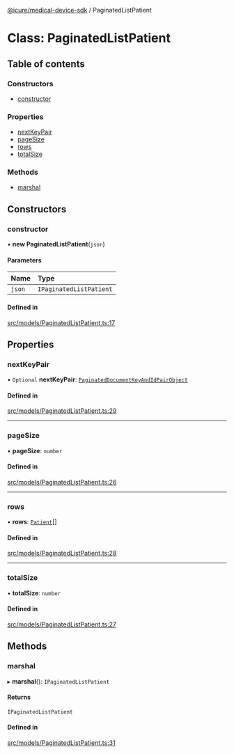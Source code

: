 [@icure/medical-device-sdk](../modules.md) / PaginatedListPatient

# Class: PaginatedListPatient

## Table of contents

### Constructors

- [constructor](PaginatedListPatient.md#constructor)

### Properties

- [nextKeyPair](PaginatedListPatient.md#nextkeypair)
- [pageSize](PaginatedListPatient.md#pagesize)
- [rows](PaginatedListPatient.md#rows)
- [totalSize](PaginatedListPatient.md#totalsize)

### Methods

- [marshal](PaginatedListPatient.md#marshal)

## Constructors

### constructor

• **new PaginatedListPatient**(`json`)

#### Parameters

| Name | Type |
| :------ | :------ |
| `json` | `IPaginatedListPatient` |

#### Defined in

[src/models/PaginatedListPatient.ts:17](https://github.com/icure/icure-medical-device-js-sdk/blob/6492840/src/models/PaginatedListPatient.ts#L17)

## Properties

### nextKeyPair

• `Optional` **nextKeyPair**: [`PaginatedDocumentKeyAndIdPairObject`](PaginatedDocumentKeyAndIdPairObject.md)

#### Defined in

[src/models/PaginatedListPatient.ts:29](https://github.com/icure/icure-medical-device-js-sdk/blob/6492840/src/models/PaginatedListPatient.ts#L29)

___

### pageSize

• **pageSize**: `number`

#### Defined in

[src/models/PaginatedListPatient.ts:26](https://github.com/icure/icure-medical-device-js-sdk/blob/6492840/src/models/PaginatedListPatient.ts#L26)

___

### rows

• **rows**: [`Patient`](Patient.md)[]

#### Defined in

[src/models/PaginatedListPatient.ts:28](https://github.com/icure/icure-medical-device-js-sdk/blob/6492840/src/models/PaginatedListPatient.ts#L28)

___

### totalSize

• **totalSize**: `number`

#### Defined in

[src/models/PaginatedListPatient.ts:27](https://github.com/icure/icure-medical-device-js-sdk/blob/6492840/src/models/PaginatedListPatient.ts#L27)

## Methods

### marshal

▸ **marshal**(): `IPaginatedListPatient`

#### Returns

`IPaginatedListPatient`

#### Defined in

[src/models/PaginatedListPatient.ts:31](https://github.com/icure/icure-medical-device-js-sdk/blob/6492840/src/models/PaginatedListPatient.ts#L31)
